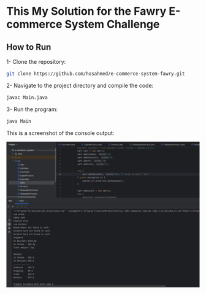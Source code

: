 # This My Solution for the Fawry E-commerce System Challenge

## How to Run

1- Clone the repository:

   ```bash
   git clone https://github.com/hosahmed/e-commerce-system-fawry.git
   ```

2- Navigate to the project directory and compile the code:

   ```bash
   javac Main.java
   ```

3- Run the program:

   ```bash
   java Main
   ```


This is a screenshot of the console output:

![Console Output](screenshots/demo-screenshot.png)